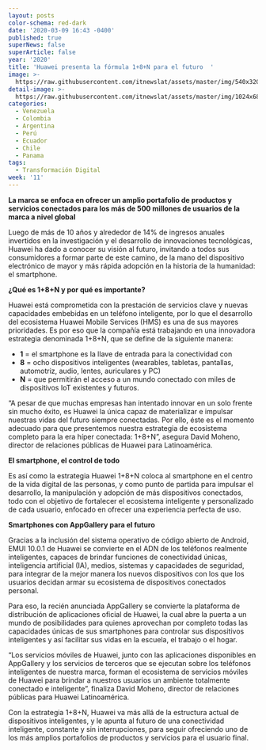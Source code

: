```yaml
---
layout: posts
color-schema: red-dark
date: '2020-03-09 16:43 -0400'
published: true
superNews: false
superArticle: false
year: '2020'
title: 'Huawei presenta la fórmula 1+8+N para el futuro  '
image: >-
  https://raw.githubusercontent.com/itnewslat/assets/master/img/540x320/Huawei-Stand-p.jpg
detail-image: >-
  https://raw.githubusercontent.com/itnewslat/assets/master/img/1024x680/Huawei-Stand-g.jpg
categories:
  - Venezuela
  - Colombia
  - Argentina
  - Perú
  - Ecuador
  - Chile
  - Panama
tags:
  - Transformación Digital
week: '11'
---
```

**La marca se enfoca en ofrecer un amplio portafolio de productos y servicios conectados para los más de 500 millones de usuarios de la marca a nivel global**

Luego de más de 10 años y alrededor de 14% de ingresos anuales invertidos en la investigación y el desarrollo de innovaciones tecnológicas, Huawei ha dado a conocer su visión al futuro, invitando a todos sus consumidores a formar parte de este camino, de la mano del dispositivo electrónico de mayor y más rápida adopción en la historia de la humanidad: el smartphone. 

**¿Qué es 1+8+N y por qué es importante?**

Huawei está comprometida con la prestación de servicios clave y nuevas capacidades embebidas en un teléfono inteligente, por lo que el desarrollo del ecosistema Huawei Mobile Services (HMS) es una de sus mayores prioridades. Es por eso que la compañía está trabajando en una innovadora estrategia denominada 1+8+N, que se define de la siguiente manera:

- **1** = el smartphone es la llave de entrada para la conectividad con
- **8** = ocho dispositivos inteligentes (wearables, tabletas, pantallas, automotriz, audio, lentes, auriculares y PC)
- **N** = que permitirán el acceso a un mundo conectado con miles de dispositivos IoT existentes y futuros.

“A pesar de que muchas empresas han intentado innovar en un solo frente sin mucho éxito, es Huawei la única capaz de materializar e impulsar nuestras vidas del futuro siempre conectadas. Por ello, éste es el momento adecuado para que presentemos nuestra estrategia de ecosistema completo para la era híper conectada: 1+8+N”, asegura David Moheno, director de relaciones públicas de Huawei para Latinoamérica.

**El smartphone, el control de todo**

Es así como la estrategia Huawei 1+8+N coloca al smartphone en el centro de la vida digital de las personas, y como punto de partida para impulsar el desarrollo, la manipulación y adopción de más dispositivos conectados, todo con el objetivo de fortalecer el ecosistema inteligente y personalizado de cada usuario, enfocado en ofrecer una experiencia perfecta de uso.

**Smartphones con AppGallery para el futuro**

Gracias a la inclusión del sistema operativo de código abierto de Android, EMUI 10.0.1 de Huawei se convierte en el ADN de los teléfonos realmente inteligentes, capaces de brindar funciones de conectividad únicas, inteligencia artificial (IA), medios, sistemas y capacidades de seguridad, para integrar de la mejor manera los nuevos dispositivos con los que los usuarios decidan armar su ecosistema de dispositivos conectados personal. 

Para eso, la recién anunciada AppGallery se convierte la plataforma de distribución de aplicaciones oficial de Huawei, la cual abre la puerta a un mundo de posibilidades para quienes aprovechan por completo todas las capacidades únicas de sus smartphones para controlar sus dispositivos inteligentes y así facilitar sus vidas en la escuela, el trabajo o el hogar.

“Los servicios móviles de Huawei, junto con las aplicaciones disponibles en AppGallery y los servicios de terceros que se ejecutan sobre los teléfonos inteligentes de nuestra marca, forman el ecosistema de servicios móviles de Huawei para brindar a nuestros usuarios un ambiente totalmente conectado e inteligente”, finaliza David Moheno, director de relaciones públicas para Huawei Latinoamérica.

Con la estrategia 1+8+N, Huawei va más allá de la estructura actual de dispositivos inteligentes, y le apunta al futuro de una conectividad inteligente, constante y sin interrupciones, para seguir ofreciendo uno de los más amplios portafolios de productos y servicios para el usuario final.